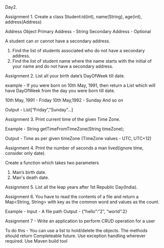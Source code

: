 Day2.

Assignment 1. Create a class Student:id(int), name(String), age(int), address(Address)

Address Object
Primary Address - String
Secondary Address - Optional<String>

A student can or cannot have a secondary address.
1. Find the list of students associated who do not have a secondary address.
2. Find the list of student name where the name starts with the initial of your name and do not have a secondary address.

 Assignment 2.  List all your birth date’s DayOfWeek till date.

example - If you were born on 10th May, 1991, then return a List<String> which will have DayOfWeek from the day you were born till date.

10th May, 1991  - Friday
10th May,1992 - Sunday
And so on

Output - List[“Friday”,”Sunday”...]

Assignment 3. Print current time of the given Time Zone.

Example - String getTimeFromTimeZone(String timeZone);

Output - Time as per given timeZone (TimeZone values -  UTC, UTC+12)

Assignment 4. Print the number of seconds a man lived(ignore time, consider only date).

Create a function which takes two parameters
1. Man’s birth date.
2. Man's death date.

Assignment 5. List all the leap years after 1st Republic Day(India).

Assignment 6. You have to read the contents of a file and return a Map<String, String> with key as the common word and values as the count.

Example -
 Input - A file path
Output - {“hello”:”2”, “world”:2}

Assignment 7 - 
Write an application to perform CRUD operation for a user

To do this -
You can use a list to hold/delete the objects.
The methods should return Completeable future.
Use exception handling wherever required.
Use Maven build tool

